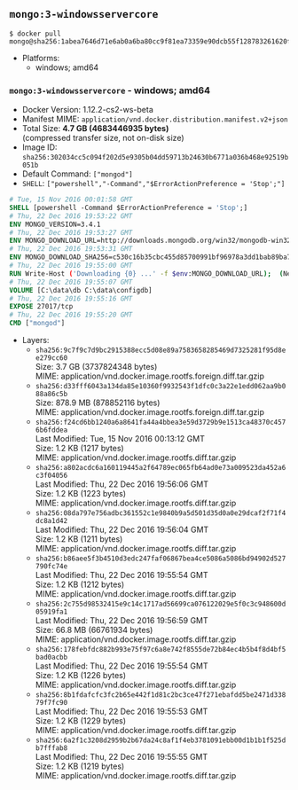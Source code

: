 ## `mongo:3-windowsservercore`

```console
$ docker pull mongo@sha256:1abea7646d71e6ab0a6ba80cc9f81ea73359e90dcb55f128783261620f54c857
```

-	Platforms:
	-	windows; amd64

### `mongo:3-windowsservercore` - windows; amd64

-	Docker Version: 1.12.2-cs2-ws-beta
-	Manifest MIME: `application/vnd.docker.distribution.manifest.v2+json`
-	Total Size: **4.7 GB (4683446935 bytes)**  
	(compressed transfer size, not on-disk size)
-	Image ID: `sha256:302034cc5c094f202d5e9305b04dd59713b24630b6771a036b468e92519b051b`
-	Default Command: `["mongod"]`
-	`SHELL`: `["powershell","-Command","$ErrorActionPreference = 'Stop';"]`

```dockerfile
# Tue, 15 Nov 2016 00:01:58 GMT
SHELL [powershell -Command $ErrorActionPreference = 'Stop';]
# Thu, 22 Dec 2016 19:53:22 GMT
ENV MONGO_VERSION=3.4.1
# Thu, 22 Dec 2016 19:53:27 GMT
ENV MONGO_DOWNLOAD_URL=http://downloads.mongodb.org/win32/mongodb-win32-x86_64-2008plus-ssl-3.4.1-signed.msi
# Thu, 22 Dec 2016 19:53:31 GMT
ENV MONGO_DOWNLOAD_SHA256=c530c16b35cbc455d85700991bf96978a3dd1bab89ba7a11ff360777334e006a
# Thu, 22 Dec 2016 19:55:00 GMT
RUN Write-Host ('Downloading {0} ...' -f $env:MONGO_DOWNLOAD_URL); 	(New-Object System.Net.WebClient).DownloadFile($env:MONGO_DOWNLOAD_URL, 'mongo.msi'); 		Write-Host ('Verifying sha256 ({0}) ...' -f $env:MONGO_DOWNLOAD_SHA256); 	if ((Get-FileHash mongo.msi -Algorithm sha256).Hash -ne $env:MONGO_DOWNLOAD_SHA256) { 		Write-Host 'FAILED!'; 		exit 1; 	}; 		Write-Host 'Installing ...'; 	Start-Process msiexec -Wait 		-ArgumentList @( 			'/i', 			'mongo.msi', 			'/quiet', 			'/qn', 			'INSTALLLOCATION=C:\mongodb', 			'ADDLOCAL=all' 		); 	$env:PATH = 'C:\mongodb\bin;' + $env:PATH; 	[Environment]::SetEnvironmentVariable('PATH', $env:PATH, [EnvironmentVariableTarget]::Machine); 		Write-Host 'Verifying install ...'; 	Write-Host '  mongo --version'; mongo --version; 	Write-Host '  mongod --version'; mongod --version; 		Write-Host 'Removing ...'; 	Remove-Item C:\mongodb\bin\*.pdb -Force; 	Remove-Item C:\windows\installer\*.msi -Force; 	Remove-Item mongo.msi -Force; 		Write-Host 'Complete.';
# Thu, 22 Dec 2016 19:55:07 GMT
VOLUME [C:\data\db C:\data\configdb]
# Thu, 22 Dec 2016 19:55:16 GMT
EXPOSE 27017/tcp
# Thu, 22 Dec 2016 19:55:20 GMT
CMD ["mongod"]
```

-	Layers:
	-	`sha256:9c7f9c7d9bc2915388ecc5d08e89a7583658285469d7325281f95d8ee279cc60`  
		Size: 3.7 GB (3737824348 bytes)  
		MIME: application/vnd.docker.image.rootfs.foreign.diff.tar.gzip
	-	`sha256:d33fff6043a134da85e10360f9932543f1dfc0c3a22e1edd062aa9b088a86c5b`  
		Size: 878.9 MB (878852116 bytes)  
		MIME: application/vnd.docker.image.rootfs.foreign.diff.tar.gzip
	-	`sha256:f24cd6bb1240a6a8641fa44a4bbea3e59d3729b9e1513ca48370c4576b6fddea`  
		Last Modified: Tue, 15 Nov 2016 00:13:12 GMT  
		Size: 1.2 KB (1217 bytes)  
		MIME: application/vnd.docker.image.rootfs.diff.tar.gzip
	-	`sha256:a802acdc6a160119445a2f64789ec065fb64ad0e73a009523da452a6c3f04056`  
		Last Modified: Thu, 22 Dec 2016 19:56:06 GMT  
		Size: 1.2 KB (1223 bytes)  
		MIME: application/vnd.docker.image.rootfs.diff.tar.gzip
	-	`sha256:08da797e756adbc361552c1e9840b9a5d501d35d0a0e29dcaf2f71f4dc8a1d42`  
		Last Modified: Thu, 22 Dec 2016 19:56:04 GMT  
		Size: 1.2 KB (1211 bytes)  
		MIME: application/vnd.docker.image.rootfs.diff.tar.gzip
	-	`sha256:b86aee5f3b4510d3edc247faf06867bea4ce5086a5086bd94902d527790fc74e`  
		Last Modified: Thu, 22 Dec 2016 19:55:54 GMT  
		Size: 1.2 KB (1212 bytes)  
		MIME: application/vnd.docker.image.rootfs.diff.tar.gzip
	-	`sha256:2c755d98532415e9c14c1717ad56699ca076122029e5f0c3c948600d05919fa1`  
		Last Modified: Thu, 22 Dec 2016 19:56:59 GMT  
		Size: 66.8 MB (66761934 bytes)  
		MIME: application/vnd.docker.image.rootfs.diff.tar.gzip
	-	`sha256:178febfdc882b993e75f97c6a8e742f8555de72b84ec4b5b4f8d4bf5bad0acbb`  
		Last Modified: Thu, 22 Dec 2016 19:55:54 GMT  
		Size: 1.2 KB (1226 bytes)  
		MIME: application/vnd.docker.image.rootfs.diff.tar.gzip
	-	`sha256:8b1fdafcfc3fc2b65e442f1d81c2bc3ce47f271ebafdd5be2471d33879f7fc90`  
		Last Modified: Thu, 22 Dec 2016 19:55:53 GMT  
		Size: 1.2 KB (1229 bytes)  
		MIME: application/vnd.docker.image.rootfs.diff.tar.gzip
	-	`sha256:6a2f1c3208d2959b2b67da24c8af1f4eb3781091ebb00d1b1b1f525db7fffab8`  
		Last Modified: Thu, 22 Dec 2016 19:55:55 GMT  
		Size: 1.2 KB (1219 bytes)  
		MIME: application/vnd.docker.image.rootfs.diff.tar.gzip
